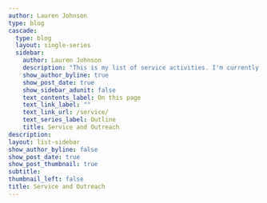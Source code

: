 ```yaml
---
author: Lauren Johnson
type: blog
cascade:
  type: blog
  layout: single-series
  sidebar:
    author: Lauren Johnson
    description: "This is my list of service activities. I'm currently the Community Engagement Chair of WiSTEM."
    show_author_byline: true
    show_post_date: true
    show_sidebar_adunit: false
    text_contents_label: On this page
    text_link_label: ""
    text_link_url: /service/
    text_series_label: Outline
    title: Service and Outreach
description: 
layout: list-sidebar
show_author_byline: false
show_post_date: true
show_post_thumbnail: true
subtitle: 
thumbnail_left: false
title: Service and Outreach
---
```

